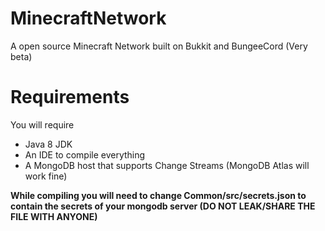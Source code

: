 # MinecraftNetwork

A open source Minecraft Network built on Bukkit and BungeeCord (Very beta)

# Requirements

You will require

 - Java 8 JDK
 - An IDE to compile everything
 - A MongoDB host that supports Change Streams (MongoDB Atlas will work fine)

**While compiling you will need to change Common/src/secrets.json to contain the secrets of your mongodb server (DO NOT LEAK/SHARE THE FILE WITH ANYONE)**
